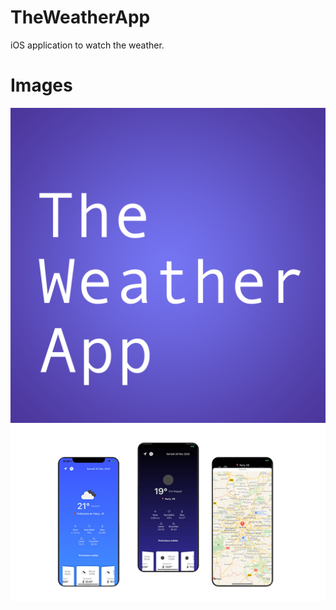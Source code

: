 # TheWeatherApp

iOS application to watch the weather.

# Images

![Logo](./Images/Logo.png)
![Application](./Images/iphone.png)
